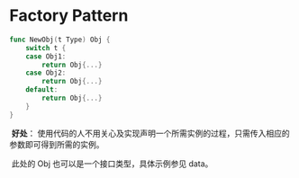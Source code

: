 # Factory Pattern

``` go
func NewObj(t Type) Obj {
	switch t {
	case Obj1:
		return Obj{...}
	case Obj2:
		return Obj{...}
	default:
		return Obj{...}
	}
}
```

​	**好处**： 使用代码的人不用关心及实现声明一个所需实例的过程，只需传入相应的参数即可得到所需的实例。

​	此处的 Obj 也可以是一个接口类型，具体示例参见 data。
